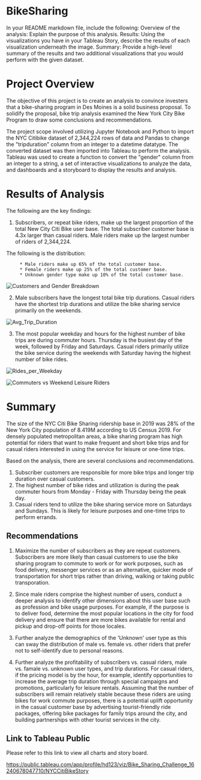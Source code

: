 # BikeSharing

In your README markdown file, include the following:
Overview of the analysis: Explain the purpose of this analysis.
Results: Using the visualizations you have in your Tableau Story, describe the results of each visualization underneath the image.
Summary: Provide a high-level summary of the results and two additional visualizations that you would perform with the given dataset.

# Project Overview
The objective of this project is to create an analysis to convince investers that a bike-sharing program in Des Moines is a solid business proposal. To solidify the proposal, bike trip analysis examined the New York City Bike Program to draw some conclusions and recommendations.

The project scope involved utilizing Jupyter Notebook and Python to import the NYC Citibike dataset of 2,344,224 rows of data and Pandas to change the "tripduration" column from an integer to a datetime datatype. The converted dataset was then imported into Tableau to perform the analysis. Tableau was used to create a function to convert the "gender" column from an integer to a string, a set of interactive visualizations to analyze the data, and dashboards and a storyboard to display the results and analysis.

# Results of Analysis
The following are the key findings:

1) Subscribers, or repeat bike riders, make up the largest proportion of the total New City Citi Bike user base. The total subscriber customer base is 4.3x larger than casual riders. Male riders make up the largest number of riders of 2,344,224. 

The following is the distribution:

         * Male riders make up 65% of the total customer base.
         * Female riders make up 25% of the total customer base.
         * Unknown gender type make up 10% of the total customer base.

![Customers and Gender Breakdown](https://user-images.githubusercontent.com/80140082/122685140-77460100-d1be-11eb-8ae0-6e6e8d058ae7.png)


2) Male subscribers have the longest total bike trip durations. Casual riders have the shortest trip durations and utilize the bike sharing service primarily on the weekends. 

![Avg_Trip_Duration](https://user-images.githubusercontent.com/80140082/122685481-757d3d00-d1c0-11eb-8241-fa2ecb10d98a.png)


3) The most popular weekday and hours for the highest number of bike trips are during commuter hours. Thursday is the busiest day of the week, followed by Friday and Saturdays. Casual riders primarily utilize the bike service during the weekends with Saturday having the highest number of bike rides. 

![Rides_per_Weekday](https://user-images.githubusercontent.com/80140082/122685600-3dc2c500-d1c1-11eb-97b5-3ad98c60fbb5.png)

![Commuters vs  Weekend Leisure Riders](https://user-images.githubusercontent.com/80140082/122685606-474c2d00-d1c1-11eb-8bea-8e5cbf910720.png)



# Summary
The size of the NYC Citi Bike Sharing ridership base in 2019 was 28% of the New York City population of 8.419M according to US Census 2019. For densely populated metropolitan areas, a bike sharing program has high potential for riders that want to make frequent and short bike trips and for casual riders interested in using the service for leisure or one-time trips.

Based on the analysis, there are several conclusions and recommendations.

1) Subscriber customers are responsible for more bike trips and longer trip duration over casual customers.
2) The highest number of bike rides and utilization is during the peak commuter hours from Monday - Friday with Thursday being the peak day.
3) Casual riders tend to utilize the bike sharing service more on Saturdays and Sundays. This is likely for leisure purposes and one-time trips to perform errands.

## Recommendations
1) Maximize the number of subscribers as they are repeat customers. Subscribers are more likely than casual customers to use the bike sharing program to commute to work or for work purposes, such as food delivery, messenger services or as an alternative, quicker mode of transportation for short trips rather than driving, walking or taking public transporation.

2) Since male riders comprise the highest number of users, conduct a deeper analysis to identify other dimensions about this user base such as profession and bike usage purposes. For example, if the purpose is to deliver food, determine the most popular locations in the city for food delivery and ensure that there are more bikes available for rental and pickup and drop-off points for those locales.

3) Further analyze the demographics of the 'Unknown' user type as this can sway the distribution of male vs. female vs. other riders that prefer not to self-identify due to personal reasons. 

4) Further analyze the profitability of subscribers vs. casual riders, male vs. famale vs. unknown user types, and trip durations. For casual riders, if the pricing model is by the hour, for example, identify opportunities to increase the average trip duration through special campaigns and promotions, particularly for leisure rentals. Assuming that the number of subscribers will remain relatively stable because these riders are using bikes for work commute purposes, there is a potential uplift opportunity in the casual customer base by advertising tourist-friendly ride packages, offering bike packages for family trips around the city, and building partnerships with other tourist services in the city.


## Link to Tableau Public
Please refer to this link to view all charts and story board.

https://public.tableau.com/app/profile/hd123/viz/Bike_Sharing_Challenge_16240678047710/NYCCitiBikeStory
